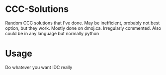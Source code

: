 # CCC-Solutions
Random CCC solutions that I've done. May be inefficient, probably not best option, but they work. Mostly done on dmoj.ca. Irregularly commented.
Also could be in any language but normally python

# Usage
Do whatever you want IDC really
